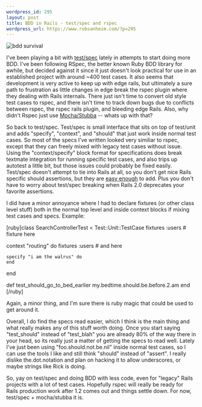 ```yaml
--- 
wordpress_id: 295
layout: post
title: BDD in Rails - test/spec and rspec
wordpress_url: https://www.robsanheim.com/?p=295
---
```

<img src='/wp-content/bdd_survival.jpg' alt='bdd survival' />

I've been playing a bit with <a href="https://chneukirchen.org/blog/archive/2006/10/announcing-test-spec-0-2-a-bdd-interface-for-test-unit.html">test/spec</a> lately in attempts to start doing more BDD.  I've been following RSpec, the better known Ruby BDD library for awhile, but decided against it since it just doesn't look practical for use in an established project with around ~400 test cases.  It also seems that development is very active to keep up with edge rails, but ultimately a sure path to frustration as little changes in edge break the rspec plugin where they dealing with Rails internals.  There just isn't time to convert old style test cases to rspec, and there isn't time to track down bugs due to conflicts between rspec, the rspec rails plugin, and bleeding edge Rails.  Also, why didn't Rspec just use <a href="https://mocha.rubyforge.org/">Mocha/Stubba</a> -- whats up with that?

So back to test/spec.  Test/spec is small interface that sits on top of test/unit and adds "specify", "context", and "should" that just work inside normal test cases.  So most of the specs I've written looked very similiar to rspec, except that they can freely mixed with legacy test cases without issue.  Using the "context/specify" block format for specifications does break textmate integration for running specific test cases, and also trips up autotest a little bit, but those issues could probably be fixed easily.  Test/spec doesn't attempt to tie into Rails at all, so you don't get nice Rails specific should assertions, but they are <a href="https://weblog.techno-weenie.net/2006/11/24/test-spec-kicks-simply_bdds-ass">easy enough</a> to add.  Plus you don't have to worry about test/spec breaking when Rails 2.0 deprecates your favorite assertions.

I did have a minor annoyance where I had to declare fixtures (or other class level stuff) both in the normal top level and inside context blocks if mixing test cases and specs.  Example:

[ruby]class SearchControllerTest < Test::Unit::TestCase
  fixtures :users  # fixture here 

  context "routing" do 
    fixtures :users # and here
    
    specify "i am the walrus" do
    end
  end
  
  def test_should_go_to_bed_earlier
    my.bedtime.should.be.before.2.am
  end
[/ruby]
    
Again, a minor thing, and I'm sure there is ruby magic that could be used to get around it.  

Overall, I do find the specs read easier, which I think is the main thing and what really makes any of this stuff worth doing.  Once you start saying "test_should" instead of "test_blah" you are already 80% of the way there in your head, so its really just a matter of getting the specs to read well.  Lately I've just been using "foo.should.not.be.nil" inside normal test cases, so I can use the tools I like and still think "should" instead of "assert".  I really dislike the.dot.notation and plan on hacking it to allow underscores, or maybe strings like Rick is doing.

So, yay on test/spec and doing BDD with less code, even for "legacy" Rails projects with a lot of test cases.  Hopefully rspec will really be ready for Rails production work after 1.2 comes out and things settle down.  For now, test/spec + mocha/stubba it is.
